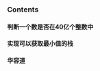<!--
 * @Description: 
 * @LastEditors: lydia
 * @LastEditTime: 2019-09-04 12:12:02
 * @Author: lydia
 * @Date: 2019-09-04 09:16:33
 -->


### Contents
#### 判断一个数是否在40亿个整数中
#### 实现可以获取最小值的栈
#### 华容道